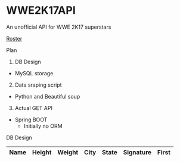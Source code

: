 # WWE2K17API
An unofficial API for WWE 2K17 superstars

[Roster](https://www.thesmackdownhotel.com/wwe2k17/roster/)

Plan

1. DB Design
  - MySQL storage
  
2. Data sraping script
  - Python and Beautiful soup
  
3. Actual GET API
  - Spring BOOT 
      - Initially no ORM


DB Design


|  Name | Height | Weight | City | State | Signature | First |
|-------|--------|--------|------|-------|-----------|-------|





